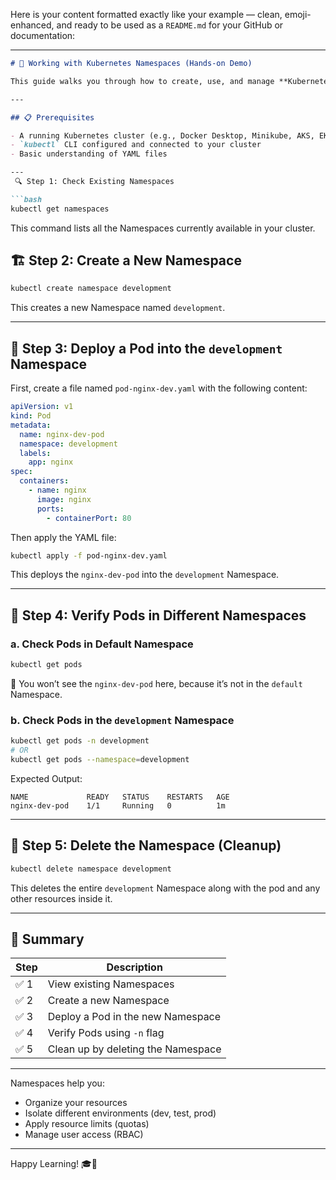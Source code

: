 Here is your content formatted exactly like your example — clean, emoji-enhanced, and ready to be used as a `README.md` for your GitHub or documentation:

---

````markdown
# 🎯 Working with Kubernetes Namespaces (Hands-on Demo)

This guide walks you through how to create, use, and manage **Kubernetes Namespaces** using simple `kubectl` commands — perfect for beginners.

---

## 📋 Prerequisites

- A running Kubernetes cluster (e.g., Docker Desktop, Minikube, AKS, EKS, etc.)
- `kubectl` CLI configured and connected to your cluster
- Basic understanding of YAML files

---
 🔍 Step 1: Check Existing Namespaces

```bash
kubectl get namespaces
````

This command lists all the Namespaces currently available in your cluster.



## 🏗️ Step 2: Create a New Namespace

```bash
kubectl create namespace development
```

This creates a new Namespace named `development`.

---

## 🚀 Step 3: Deploy a Pod into the `development` Namespace

First, create a file named `pod-nginx-dev.yaml` with the following content:

```yaml
apiVersion: v1
kind: Pod
metadata:
  name: nginx-dev-pod
  namespace: development
  labels:
    app: nginx
spec:
  containers:
    - name: nginx
      image: nginx
      ports:
        - containerPort: 80
```

Then apply the YAML file:

```bash
kubectl apply -f pod-nginx-dev.yaml
```

This deploys the `nginx-dev-pod` into the `development` Namespace.

---

## 🔎 Step 4: Verify Pods in Different Namespaces

### a. Check Pods in Default Namespace

```bash
kubectl get pods
```

🔸 You won’t see the `nginx-dev-pod` here, because it’s not in the `default` Namespace.

### b. Check Pods in the `development` Namespace

```bash
kubectl get pods -n development
# OR
kubectl get pods --namespace=development
```

Expected Output:

```
NAME             READY   STATUS    RESTARTS   AGE
nginx-dev-pod    1/1     Running   0          1m
```

---

## 🧹 Step 5: Delete the Namespace (Cleanup)

```bash
kubectl delete namespace development
```

This deletes the entire `development` Namespace along with the pod and any other resources inside it.

---

## 📘 Summary

| Step | Description                        |
| ---- | ---------------------------------- |
| ✅ 1  | View existing Namespaces           |
| ✅ 2  | Create a new Namespace             |
| ✅ 3  | Deploy a Pod in the new Namespace  |
| ✅ 4  | Verify Pods using `-n` flag        |
| ✅ 5  | Clean up by deleting the Namespace |

---

Namespaces help you:

* Organize your resources
* Isolate different environments (dev, test, prod)
* Apply resource limits (quotas)
* Manage user access (RBAC)

---

Happy Learning! 🎓🚀

```
